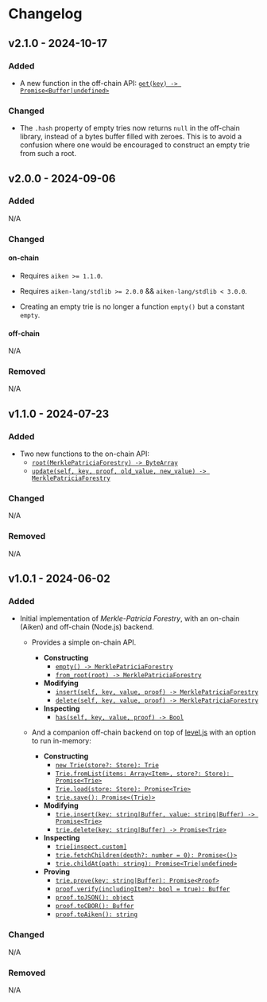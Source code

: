 # Changelog

## v2.1.0 - 2024-10-17

### Added

- A new function in the off-chain API:
  [`get(key) -> Promise<Buffer|undefined>`](https://github.com/aiken-lang/merkle-patricia-forestry/tree/main/off-chain#triegetkey-stringbuffer-promisebufferundefined)

### Changed

- The `.hash` property of empty tries now returns `null` in the off-chain library, instead of a bytes buffer filled with zeroes. This is to avoid a confusion where one would be encouraged to construct an empty trie from such a root.


## v2.0.0 - 2024-09-06

### Added

N/A

### Changed

#### on-chain

- Requires `aiken >= 1.1.0`.

- Requires `aiken-lang/stdlib >= 2.0.0` && `aiken-lang/stdlib < 3.0.0`.

- Creating an empty trie is no longer a function `empty()` but a constant `empty`.

#### off-chain

N/A

### Removed

N/A

## v1.1.0 - 2024-07-23

### Added

- Two new functions to the on-chain API:
  - [`root(MerklePatriciaForestry) -> ByteArray`](https://aiken-lang.github.io/merkle-patricia-forestry/aiken/merkle_patricia_forestry.html#root)
  - [`update(self, key, proof, old_value, new_value) -> MerklePatriciaForestry`](https://aiken-lang.github.io/merkle-patricia-forestry/aiken/merkle_patricia_forestry.html#update)

### Changed

N/A

### Removed

N/A

## v1.0.1 - 2024-06-02

### Added

- Initial implementation of _Merkle-Patricia Forestry_, with an on-chain (Aiken) and off-chain (Node.js) backend.

  - Provides a simple on-chain API.
    - **Constructing**
      - [`empty() -> MerklePatriciaForestry`](https://aiken-lang.github.io/merkle-patricia-forestry/aiken/merkle_patricia_forestry.html#empty)
      - [`from_root(root) -> MerklePatriciaForestry`](https://aiken-lang.github.io/merkle-patricia-forestry/aiken/merkle_patricia_forestry.html#from_root)
    - **Modifying**
      - [`insert(self, key, value, proof) -> MerklePatriciaForestry`](https://aiken-lang.github.io/merkle-patricia-forestry/aiken/merkle_patricia_forestry.html#insert)
      - [`delete(self, key, value, proof) -> MerklePatriciaForestry`](https://aiken-lang.github.io/merkle-patricia-forestry/aiken/merkle_patricia_forestry.html#delete)
    - **Inspecting**
      - [`has(self, key, value, proof) -> Bool`](https://aiken-lang.github.io/merkle-patricia-forestry/aiken/merkle_patricia_forestry.html#has)

  - And a companion off-chain backend on top of [level.js](https://leveljs.org/) with an option to run in-memory:
    - **Constructing**
      - [`new Trie(store?: Store): Trie`](https://github.com/aiken-lang/merkle-patricia-forestry/tree/main/off-chain#new-triestore-store-trie)
      - [`Trie.fromList(items: Array<Item>, store?: Store): Promise<Trie>`](https://github.com/aiken-lang/merkle-patricia-forestry/tree/main/off-chain#triefromlistitems-arrayitem-store-store-promisetrie)
      - [`Trie.load(store: Store): Promise<Trie>`](https://github.com/aiken-lang/merkle-patricia-forestry/tree/main/off-chain#trieloadstore-store-promisetrie)
      - [`trie.save(): Promise<(Trie)>`](https://github.com/aiken-lang/merkle-patricia-forestry/tree/main/off-chain#triesave-promisetrie)
    - **Modifying**
      - [`trie.insert(key: string|Buffer, value: string|Buffer) -> Promise<Trie>`](https://github.com/aiken-lang/merkle-patricia-forestry/tree/main/off-chain#trieinsertkey-stringbuffer-value-stringbuffer---promisetrie)
      - [`trie.delete(key: string|Buffer) -> Promise<Trie>`](https://github.com/aiken-lang/merkle-patricia-forestry/tree/main/off-chain#triedeletekey-stringbuffer---promisetrie)
    - **Inspecting**
      - [`trie[inspect.custom]`](https://github.com/aiken-lang/merkle-patricia-forestry/tree/main/off-chain#inspecting)
      - [`trie.fetchChildren(depth?: number = 0): Promise<()>`](https://github.com/aiken-lang/merkle-patricia-forestry/tree/main/off-chain#triefetchchildrendepth-number--0-promise)
      - [`trie.childAt(path: string): Promise<Trie|undefined>`](https://github.com/aiken-lang/merkle-patricia-forestry/tree/main/off-chain#triechildatpath-string-promisetrieundefined)
    - **Proving**
      - [`trie.prove(key: string|Buffer): Promise<Proof>`](https://github.com/aiken-lang/merkle-patricia-forestry/tree/main/off-chain#trieprovekey-stringbuffer-promiseproof)
      - [`proof.verify(includingItem?: bool = true): Buffer`](https://github.com/aiken-lang/merkle-patricia-forestry/tree/main/off-chain#proofverifyincludingitem-bool--true-buffer)
      - [`proof.toJSON(): object`](https://github.com/aiken-lang/merkle-patricia-forestry/tree/main/off-chain#prooftojson-object)
      - [`proof.toCBOR(): Buffer`](https://github.com/aiken-lang/merkle-patricia-forestry/tree/main/off-chain#prooftocbor-buffer)
      - [`proof.toAiken(): string`](https://github.com/aiken-lang/merkle-patricia-forestry/tree/main/off-chain#prooftoaiken-string)

### Changed

N/A

### Removed

N/A
